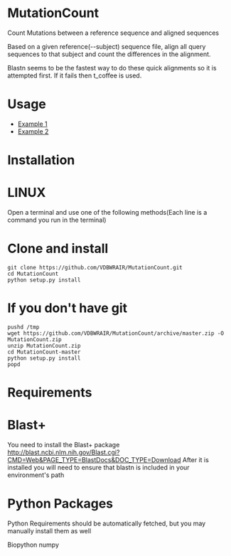MutationCount
=============

Count Mutations between a reference sequence and aligned sequences

Based on a given reference(--subject) sequence file, align all query sequences to that subject
and count the differences in the alignment.

Blastn seems to be the fastest way to do these quick alignments so it is attempted first. If it fails
then t_coffee is used.

Usage
=====

* [Example 1](sample_data/2012_11_13/H1N1/README.md)
* [Example 2](sample_data/2012_11_13/H3N2/README.md)

Installation
============

LINUX
=====

Open a terminal and use one of the following methods(Each line is a command you run in the terminal)

Clone and install
=================

```
git clone https://github.com/VDBWRAIR/MutationCount.git
cd MutationCount
python setup.py install
```

If you don't have git
=====================

```
pushd /tmp
wget https://github.com/VDBWRAIR/MutationCount/archive/master.zip -O MutationCount.zip
unzip MutationCount.zip
cd MutationCount-master
python setup.py install
popd
```

Requirements
============

Blast+
======

You need to install the Blast+ package
http://blast.ncbi.nlm.nih.gov/Blast.cgi?CMD=Web&PAGE_TYPE=BlastDocs&DOC_TYPE=Download
After it is installed you will need to ensure that blastn is included in your environment's path


Python Packages
===============

Python Requirements should be automatically fetched, but you may manually install them
as well

Biopython
numpy
